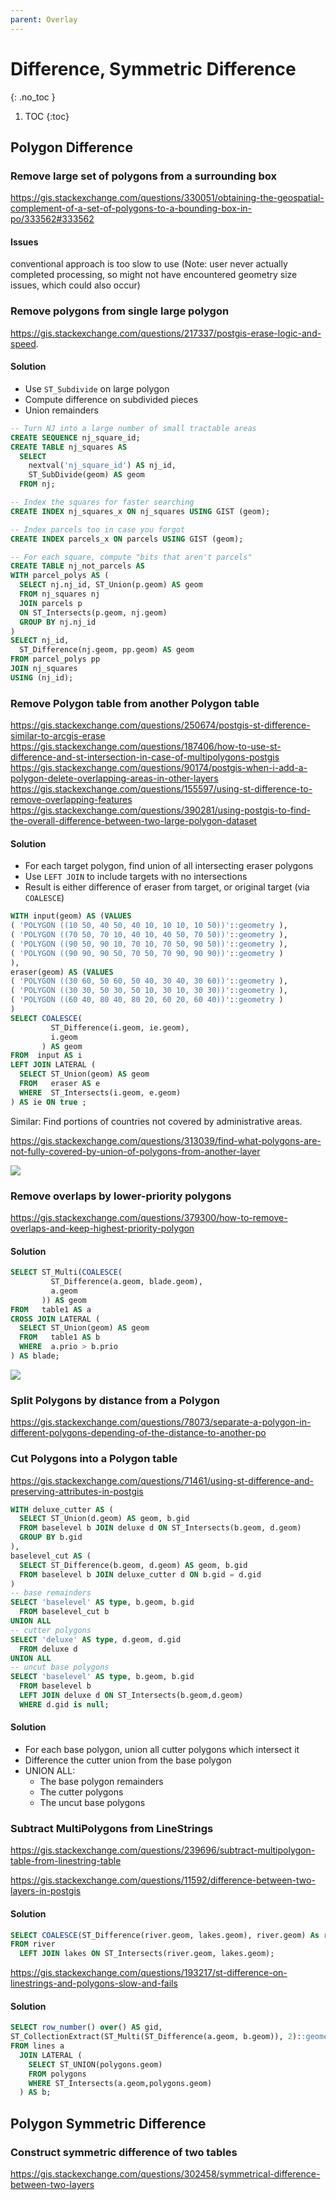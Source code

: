 ```yaml
---
parent: Overlay
---
```


# Difference, Symmetric Difference
{: .no_toc }

1. TOC
{:toc}

## Polygon Difference

### Remove large set of polygons from a surrounding box
https://gis.stackexchange.com/questions/330051/obtaining-the-geospatial-complement-of-a-set-of-polygons-to-a-bounding-box-in-po/333562#333562

#### Issues
conventional approach is too slow to use  (Note: user never actually completed processing, so might not have encountered geometry size issues, which could also occur)

### Remove polygons from single large polygon

<https://gis.stackexchange.com/questions/217337/postgis-erase-logic-and-speed>.  

#### Solution
* Use `ST_Subdivide` on large polygon
* Compute difference on subdivided pieces
* Union remainders

```sql
-- Turn NJ into a large number of small tractable areas
CREATE SEQUENCE nj_square_id;
CREATE TABLE nj_squares AS
  SELECT 
    nextval('nj_square_id') AS nj_id, 
    ST_SubDivide(geom) AS geom
  FROM nj;

-- Index the squares for faster searching
CREATE INDEX nj_squares_x ON nj_squares USING GIST (geom);

-- Index parcels too in case you forgot
CREATE INDEX parcels_x ON parcels USING GIST (geom);

-- For each square, compute "bits that aren't parcels"
CREATE TABLE nj_not_parcels AS
WITH parcel_polys AS (
  SELECT nj.nj_id, ST_Union(p.geom) AS geom
  FROM nj_squares nj
  JOIN parcels p
  ON ST_Intersects(p.geom, nj.geom)
  GROUP BY nj.nj_id
)
SELECT nj_id,
  ST_Difference(nj.geom, pp.geom) AS geom
FROM parcel_polys pp 
JOIN nj_squares
USING (nj_id);
```

### Remove Polygon table from another Polygon table
<https://gis.stackexchange.com/questions/250674/postgis-st-difference-similar-to-arcgis-erase>
<https://gis.stackexchange.com/questions/187406/how-to-use-st-difference-and-st-intersection-in-case-of-multipolygons-postgis>
<https://gis.stackexchange.com/questions/90174/postgis-when-i-add-a-polygon-delete-overlapping-areas-in-other-layers>
<https://gis.stackexchange.com/questions/155597/using-st-difference-to-remove-overlapping-features>
<https://gis.stackexchange.com/questions/390281/using-postgis-to-find-the-overall-difference-between-two-large-polygon-dataset>

#### Solution
* For each target polygon, find union of all intersecting eraser polygons
* Use `LEFT JOIN` to include targets with no intersections
* Result is either difference of eraser from target, or original target (via `COALESCE`)

```sql
WITH input(geom) AS (VALUES
( 'POLYGON ((10 50, 40 50, 40 10, 10 10, 10 50))'::geometry ),
( 'POLYGON ((70 50, 70 10, 40 10, 40 50, 70 50))'::geometry ),
( 'POLYGON ((90 50, 90 10, 70 10, 70 50, 90 50))'::geometry ),
( 'POLYGON ((90 90, 90 50, 70 50, 70 90, 90 90))'::geometry )
),
eraser(geom) AS (VALUES
( 'POLYGON ((30 60, 50 60, 50 40, 30 40, 30 60))'::geometry ),
( 'POLYGON ((30 30, 50 30, 50 10, 30 10, 30 30))'::geometry ),
( 'POLYGON ((60 40, 80 40, 80 20, 60 20, 60 40))'::geometry )
)
SELECT COALESCE(
         ST_Difference(i.geom, ie.geom),
         i.geom
       ) AS geom
FROM  input AS i
LEFT JOIN LATERAL (
  SELECT ST_Union(geom) AS geom
  FROM   eraser AS e
  WHERE  ST_Intersects(i.geom, e.geom)
) AS ie ON true ;
```

Similar: Find portions of countries not covered by administrative areas.

<https://gis.stackexchange.com/questions/313039/find-what-polygons-are-not-fully-covered-by-union-of-polygons-from-another-layer>

![](https://i.stack.imgur.com/0kFJj.png)

### Remove overlaps by lower-priority polygons
https://gis.stackexchange.com/questions/379300/how-to-remove-overlaps-and-keep-highest-priority-polygon

#### Solution

```sql
SELECT ST_Multi(COALESCE(
         ST_Difference(a.geom, blade.geom),
         a.geom
       )) AS geom
FROM   table1 AS a
CROSS JOIN LATERAL (
  SELECT ST_Union(geom) AS geom
  FROM   table1 AS b
  WHERE  a.prio > b.prio
) AS blade;
```

![](https://i.stack.imgur.com/W326R.png)


### Split Polygons by distance from a Polygon
<https://gis.stackexchange.com/questions/78073/separate-a-polygon-in-different-polygons-depending-of-the-distance-to-another-po>

### Cut Polygons into a Polygon table
<https://gis.stackexchange.com/questions/71461/using-st-difference-and-preserving-attributes-in-postgis>

```sql
WITH deluxe_cutter AS (
  SELECT ST_Union(d.geom) AS geom, b.gid
  FROM baselevel b JOIN deluxe d ON ST_Intersects(b.geom, d.geom)
  GROUP BY b.gid
),
baselevel_cut AS (
  SELECT ST_Difference(b.geom, d.geom) AS geom, b.gid
  FROM baselevel b JOIN deluxe_cutter d ON b.gid = d.gid
)
-- base remainders
SELECT 'baselevel' AS type, b.geom, b.gid
  FROM baselevel_cut b
UNION ALL
-- cutter polygons
SELECT 'deluxe' AS type, d.geom, d.gid
  FROM deluxe d
UNION ALL
-- uncut base polygons
SELECT 'baselevel' AS type, b.geom, b.gid
  FROM baselevel b 
  LEFT JOIN deluxe d ON ST_Intersects(b.geom,d.geom)
  WHERE d.gid is null;
```

#### Solution
* For each base polygon, union all cutter polygons which intersect it
* Difference the cutter union from the base polygon
* UNION ALL:
  * The base polygon remainders
  * The cutter polygons
  * The uncut base polygons

### Subtract MultiPolygons from LineStrings
<https://gis.stackexchange.com/questions/239696/subtract-multipolygon-table-from-linestring-table>

<https://gis.stackexchange.com/questions/11592/difference-between-two-layers-in-postgis>
#### Solution
```sql
SELECT COALESCE(ST_Difference(river.geom, lakes.geom), river.geom) As river_geom 
FROM river 
  LEFT JOIN lakes ON ST_Intersects(river.geom, lakes.geom);
```

https://gis.stackexchange.com/questions/193217/st-difference-on-linestrings-and-polygons-slow-and-fails



#### Solution
```sql
SELECT row_number() over() AS gid,
ST_CollectionExtract(ST_Multi(ST_Difference(a.geom, b.geom)), 2)::geometry(MultiLineString, 27700) as geom
FROM lines a
  JOIN LATERAL (
    SELECT ST_UNION(polygons.geom)
    FROM polygons
    WHERE ST_Intersects(a.geom,polygons.geom)
  ) AS b;
```

## Polygon Symmetric Difference

### Construct symmetric difference of two tables
https://gis.stackexchange.com/questions/302458/symmetrical-difference-between-two-layers


